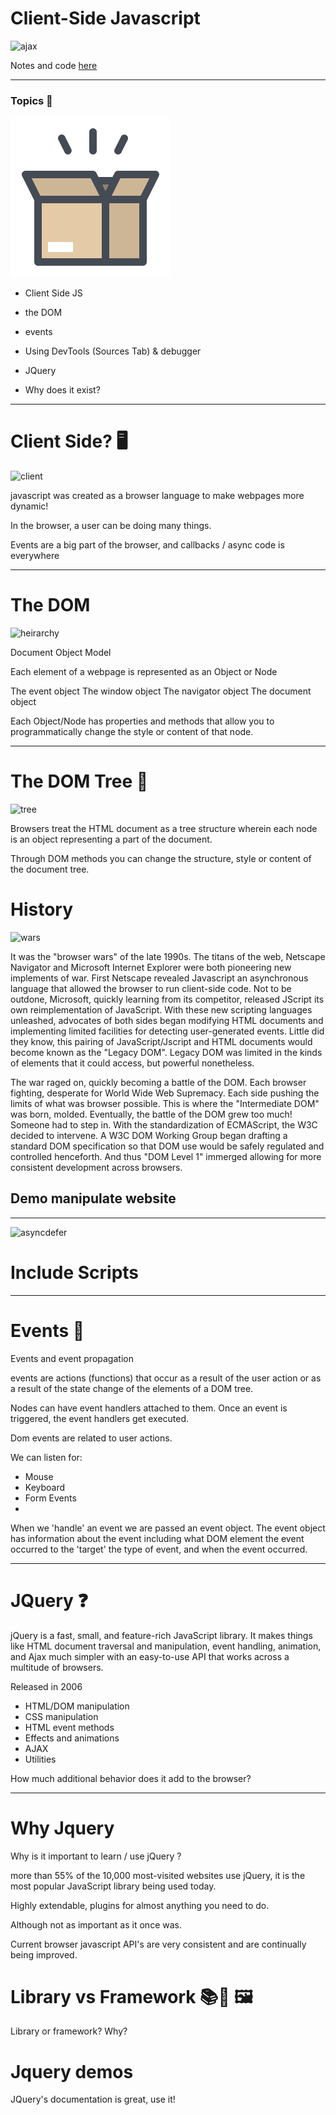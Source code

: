 

# Client-Side Javascript

![ajax](https://raw.githubusercontent.com/tborsa/lectures/master/week4/day2/assets/javascript.jpg)


Notes and code [here](https://github.com/tborsa/lectures/tree/master/week4/day2)


---

### Topics 📢

![Box](https://raw.githubusercontent.com/tborsa/LighthouseLabs/master/lectures/Week3/Day1/Lecture/assets/box.png) 

- Client Side JS
 - the DOM
 - events
 - Using DevTools (Sources Tab) & debugger

- JQuery
 - Why does it exist?

---


# Client Side? 🖥

![client](https://raw.githubusercontent.com/tborsa/lectures/master/week4/day2/assets/client.png)

javascript was created as a browser language to make webpages more dynamic! 

In the browser, a user can be doing many things. 

Events are a big part of the browser, and callbacks / async code is everywhere

---

# The DOM 

![heirarchy](https://raw.githubusercontent.com/tborsa/lectures/master/week4/day2/assets/domheirarchy.svg)

Document Object Model 

Each element of a webpage is represented as an Object or Node

The event object
The window object
The navigator object
The document object

Each Object/Node has properties and methods that allow you to programmatically change the style or content of that node. 


---

# The DOM Tree 🎄

![tree](https://raw.githubusercontent.com/tborsa/lectures/master/week4/day2/assets/domtree.png)

Browsers treat the HTML document as a tree structure wherein each node is an object representing a part of the document.

Through DOM methods you can change the structure, style or content of the document tree.

# History

![wars](https://raw.githubusercontent.com/tborsa/lectures/master/week4/day2/assets/browserwar.png)


It was the "browser wars" of the late 1990s. The titans of the web, Netscape Navigator and Microsoft Internet Explorer were both pioneering new implements of war. First Netscape revealed Javascript an asynchronous language that allowed the browser to run client-side code. Not to be outdone, Microsoft, quickly learning from its competitor, released JScript its own reimplementation of JavaScript. With these new scripting languages unleashed, advocates of both sides began modifying HTML documents and implementing limited facilities for detecting user-generated events. Little did they know, this pairing of JavaScript/Jscript and HTML documents would become known as the "Legacy DOM". Legacy DOM was limited in the kinds of elements that it could access, but powerful nonetheless. 

The war raged on, quickly becoming a battle of the DOM. Each browser fighting, desperate for World Wide Web Supremacy. Each side pushing the limits of what was browser possible. This is where the "Intermediate DOM" was born, molded. 
Eventually, the battle of the DOM grew too much! Someone had to step in. With the standardization of ECMAScript, the W3C decided to intervene. A W3C DOM Working Group began drafting a standard DOM specification so that DOM use would be safely regulated and controlled henceforth. And thus "DOM Level 1" immerged allowing for more consistent development across browsers. 

## Demo manipulate website

---

![asyncdefer](https://raw.githubusercontent.com/tborsa/lectures/master/week4/day2/assets/asyncdefer.jpg)

# Include Scripts 



---

# Events 🎪

Events and event propagation

events are actions (functions) that occur as a result of the user action or as a result of the state change of the elements of a DOM tree.

Nodes can have event handlers attached to them. Once an event is triggered, the event handlers get executed.

Dom events are related to user actions. 

We can listen for:

- Mouse
- Keyboard
- Form Events
- 

When we 'handle' an event we are passed an event object. 
The event object has information about the event including what DOM element the event occurred to the 'target' the type of event, and when the event occurred. 

---

# JQuery ❓

jQuery is a fast, small, and feature-rich JavaScript library. It makes things like HTML document traversal and manipulation, event handling, animation, and Ajax much simpler with an easy-to-use API that works across a multitude of browsers.

Released in 2006 

- HTML/DOM manipulation
- CSS manipulation
- HTML event methods
- Effects and animations
- AJAX
- Utilities

How much additional behavior does it add to the browser?

---

# Why Jquery

Why is it important to learn / use jQuery ?

more than 55% of the 10,000 most-visited websites use jQuery, it is the most popular JavaScript library being used today.

Highly extendable, plugins for almost anything you need to do. 

Although not as important as it once was.

Current browser javascript API's are very consistent and are continually being improved. 

# Library vs Framework 📚🥊 🖼

Library or framework? Why?

# Jquery demos

JQuery's documentation is great, use it!
